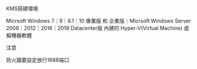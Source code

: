 KMS搭建環境

Micrsoft Windows 7｜8｜8.1｜10 專業版 和 企業版｜Micrsoft Windows Server 2008｜2012｜2016｜2019 Datacenter版 內建的 Hyper-V(Virtual Machine) 虛擬機器軟體

   
注意

防火牆要設定放行1688端口


